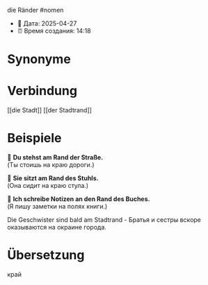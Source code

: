 die Ränder
#nomen
- 📍 Дата: 2025-04-27
- ⏰ Время создания: 14:18
# Synonyme

# Verbindung 
[[die Stadt]]
[[der Stadtrand]]
# Beispiele
🔹 **Du stehst am Rand der Straße.**  
(Ты стоишь на краю дороги.)

🔹 **Sie sitzt am Rand des Stuhls.**  
(Она сидит на краю стула.)

🔹 **Ich schreibe Notizen an den Rand des Buches.**  
(Я пишу заметки на полях книги.)

Die Geschwister sind bald am Stadtrand - Братья и сестры вскоре оказываются на окраине города.
# Übersetzung
край